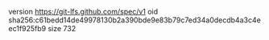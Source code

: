 version https://git-lfs.github.com/spec/v1
oid sha256:c61bedd14de49978130b2a390bde9e83b79c7ed34a0decdb4a3c4eec1f925fb9
size 732
